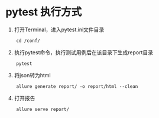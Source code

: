 # pytest 执行方式
1. 打开Terminal，进入pytest.ini文件目录
```shell script
    cd /conf/
```
2. 执行pytest命令，执行测试用例后在该目录下生成report目录
```shell script
    pytest
```
3. 将json转为html
```shell script
    allure generate report/ -o report/html --clean
```
4. 打开报告
```shell script
    allure serve report/
```